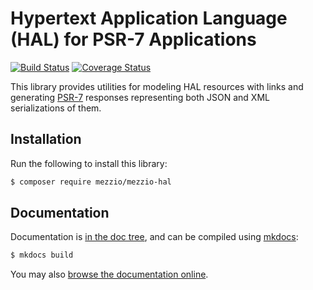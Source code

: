 # Hypertext Application Language (HAL) for PSR-7 Applications

[![Build Status](https://travis-ci.org/mezzio/mezzio-hal.svg?branch=master)](https://travis-ci.org/mezzio/mezzio-hal)
[![Coverage Status](https://coveralls.io/repos/github/mezzio/mezzio-hal/badge.svg?branch=master)](https://coveralls.io/github/mezzio/mezzio-hal?branch=master)

This library provides utilities for modeling HAL resources with links and
generating [PSR-7](http://www.php-fig.org/psr/psr-7/) responses representing
both JSON and XML serializations of them.

## Installation

Run the following to install this library:

```bash
$ composer require mezzio/mezzio-hal
```

## Documentation

Documentation is [in the doc tree](docs/book/), and can be compiled using [mkdocs](https://www.mkdocs.org):

```bash
$ mkdocs build
```

You may also [browse the documentation online](https://docs.mezzio.dev/mezzio-hal/).
